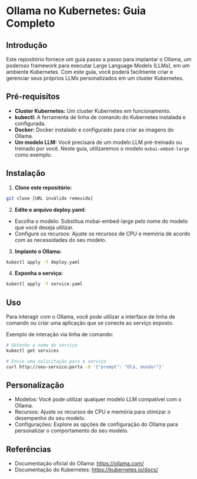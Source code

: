 # Ollama no Kubernetes: Guia Completo

## Introdução

Este repositório fornece um guia passo a passo para implantar o Ollama, um poderoso framework para executar Large Language Models (LLMs), em um ambiente Kubernetes. Com este guia, você poderá facilmente criar e gerenciar seus próprios LLMs personalizados em um cluster Kubernetes.

## Pré-requisitos

* **Cluster Kubernetes:** Um cluster Kubernetes em funcionamento.
* **kubectl:** A ferramenta de linha de comando do Kubernetes instalada e configurada.
* **Docker:** Docker instalado e configurado para criar as imagens do Ollama.
* **Um modelo LLM:** Você precisará de um modelo LLM pré-treinado ou treinado por você. Neste guia, utilizaremos o modelo `mxbai-embed-large` como exemplo.

## Instalação

1. **Clone este repositório:**

```bash
git clone [URL inválido removido]
```

2. **Edite o arquivo deploy.yaml:**

* Escolha o modelo: Substitua mxbai-embed-large pelo nome do modelo que você deseja utilizar.
* Configure os recursos: Ajuste os recursos de CPU e memória de acordo com as necessidades do seu modelo.

3. **Implante o Ollama:**

```Bash
kubectl apply -f deploy.yaml
```

4. **Exponha o serviço:**
```Bash
kubectl apply -f service.yaml
```

## Uso

Para interagir com o Ollama, você pode utilizar a interface de linha de comando ou criar uma aplicação que se conecte ao serviço exposto.

Exemplo de interação via linha de comando:

```Bash
# Obtenha o nome do serviço
kubectl get services

# Envie uma solicitação para o serviço
curl http://seu-servico:porta -d '{"prompt": "Olá, mundo!"}'
```

## Personalização

* Modelos: Você pode utilizar qualquer modelo LLM compatível com o Ollama.
* Recursos: Ajuste os recursos de CPU e memória para otimizar o desempenho do seu modelo.
* Configurações: Explore as opções de configuração do Ollama para personalizar o comportamento do seu modelo.

## Referências

* Documentação oficial do Ollama: https://ollama.com/
* Documentação do Kubernetes: https://kubernetes.io/docs/
